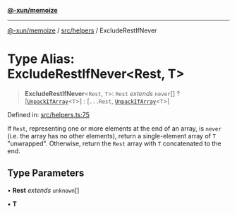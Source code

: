 [**@-xun/memoize**](../../../README.md)

***

[@-xun/memoize](../../../README.md) / [src/helpers](../README.md) / ExcludeRestIfNever

# Type Alias: ExcludeRestIfNever\<Rest, T\>

> **ExcludeRestIfNever**\<`Rest`, `T`\>: `Rest` *extends* `never`[] ? \[[`UnpackIfArray`](UnpackIfArray.md)\<`T`\>\] : \[`...Rest`, [`UnpackIfArray`](UnpackIfArray.md)\<`T`\>\]

Defined in: [src/helpers.ts:75](https://github.com/Xunnamius/memoize/blob/b613141c2f7a96de00eb98581585a2d2f68dc2ab/src/helpers.ts#L75)

If `Rest`, representing one or more elements at the end of an array, is
`never` (i.e. the array has no other elements), return a single-element array
of `T` "unwrapped". Otherwise, return the `Rest` array with `T` concatenated
to the end.

## Type Parameters

• **Rest** *extends* `unknown`[]

• **T**
